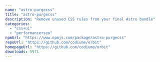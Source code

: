 ```yaml
---
name: "astro-purgecss"
title: "astro-purgecss"
description: "Remove unused CSS rules from your final Astro bundle"
categories:
  - "css+ui"
  - "performance+seo"
npmUrl: "https://www.npmjs.com/package/astro-purgecss"
repoUrl: "https://github.com/codiume/orbit"
homepageUrl: "https://github.com/codiume/orbit"
downloads: 5971
---
```


